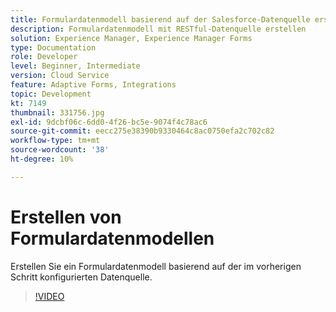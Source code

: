 ```yaml
---
title: Formulardatenmodell basierend auf der Salesforce-Datenquelle erstellen
description: Formulardatenmodell mit RESTful-Datenquelle erstellen
solution: Experience Manager, Experience Manager Forms
type: Documentation
role: Developer
level: Beginner, Intermediate
version: Cloud Service
feature: Adaptive Forms, Integrations
topic: Development
kt: 7149
thumbnail: 331756.jpg
exl-id: 9dcbf06c-6dd0-4f26-bc5e-9074f4c78ac6
source-git-commit: eecc275e38390b9330464c8ac0750efa2c702c82
workflow-type: tm+mt
source-wordcount: '38'
ht-degree: 10%

---
```


# Erstellen von Formulardatenmodellen

Erstellen Sie ein Formulardatenmodell basierend auf der im vorherigen Schritt konfigurierten Datenquelle.

>[!VIDEO](https://video.tv.adobe.com/v/331756?quality=12&learn=on)
